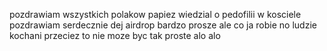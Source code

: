 pozdrawiam wszystkich polakow
papiez wiedzial o pedofilii w kosciele 
pozdrawiam serdecznie
dej airdrop
bardzo prosze
ale co ja robie
no ludzie kochani
przeciez to nie moze byc tak proste 
alo alo
